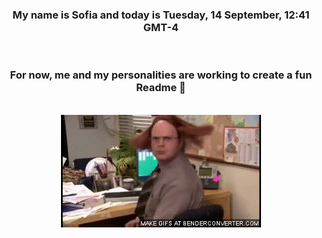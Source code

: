 


<div align="center">
<h3 >My name is Sofia and today is Tuesday, 14 September, 12:41 GMT-4</h3><br>
<h3 >For now, me and my personalities are working to create a fun Readme 👋
</h3><br>
<img src='img/dwight.gif' alt='working...'/>
</div>
